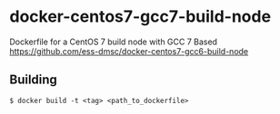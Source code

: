 # docker-centos7-gcc7-build-node

Dockerfile for a CentOS 7 build node with GCC 7
Based https://github.com/ess-dmsc/docker-centos7-gcc6-build-node

## Building

    $ docker build -t <tag> <path_to_dockerfile>
